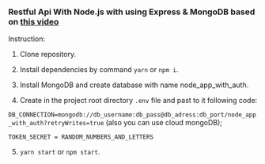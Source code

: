  ### Restful Api With Node.js with using Express &amp; MongoDB based on [this video](https://www.youtube.com/watch?v=2jqok-WgelI)
 
 Instruction:
 1. Clone repository.
 
 2. Install dependencies by command `yarn` or `npm i`.
 
 3. Install MongoDB and create database with name node_app_with_auth.
 
 4. Create in the project root directory ```.env``` file and past to it following code:
 
 ```DB_CONNECTION=mongodb://db_username:db_pass@db_adress:db_port/node_app_with_auth?retryWrites=true``` (also you can use cloud mongoDB);
 
 ```TOKEN_SECRET = RANDOM_NUMBERS_AND_LETTERS```
 
 5. `yarn start` or `npm start`.
